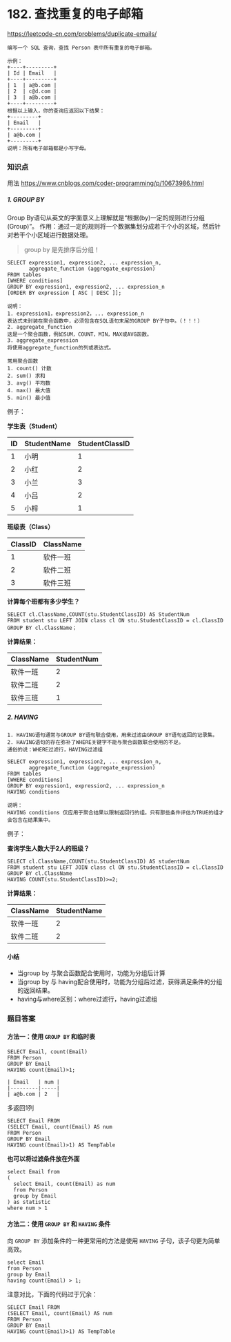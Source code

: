 # 182. 查找重复的电子邮箱

https://leetcode-cn.com/problems/duplicate-emails/ <br/>

```wiki
编写一个 SQL 查询，查找 Person 表中所有重复的电子邮箱。

示例：
+----+---------+
| Id | Email   |
+----+---------+
| 1  | a@b.com |
| 2  | c@d.com |
| 3  | a@b.com |
+----+---------+
根据以上输入，你的查询应返回以下结果：
+---------+
| Email   |
+---------+
| a@b.com |
+---------+
说明：所有电子邮箱都是小写字母。
```





### 知识点

用法 https://www.cnblogs.com/coder-programming/p/10673986.html <br/>

##### 1. GROUP BY

Group By语句从英文的字面意义上理解就是“根据(by)一定的规则进行分组(Group)”。
作用：通过一定的规则将一个数据集划分成若干个小的区域，然后针对若干个小区域进行数据处理。

> group by 是先排序后分组！

```mysql
SELECT expression1, expression2, ... expression_n, 
       aggregate_function (aggregate_expression)
FROM tables
[WHERE conditions]
GROUP BY expression1, expression2, ... expression_n
[ORDER BY expression [ ASC | DESC ]];
```

```wiki
说明：
1. expression1，expression2，... expression_n
表达式未封装在聚合函数中，必须包含在SQL语句末尾的GROUP BY子句中。（！！！）
2. aggregate_function
这是一个聚合函数，例如SUM，COUNT，MIN，MAX或AVG函数。
3. aggregate_expression
将使用aggregate_function的列或表达式。
```

```wiki
常用聚合函数
1. count() 计数
2. sum() 求和
3. avg() 平均数
4. max() 最大值
5. min() 最小值
```

例子：<br/>

**学生表（Student）**

| ID   | StudentName | StudentClassID |
| ---- | ----------- | -------------- |
| 1    | 小明        | 1              |
| 2    | 小红        | 2              |
| 3    | 小兰        | 3              |
| 4    | 小吕        | 2              |
| 5    | 小梓        | 1              |

**班级表（Class）**

| ClassID | ClassName |
| ------- | --------- |
| 1       | 软件一班  |
| 2       | 软件二班  |
| 3       | 软件三班  |

**计算每个班都有多少学生？**<br>

```mysql
SELECT cl.ClassName,COUNT(stu.StudentClassID) AS StudentNum
FROM student stu LEFT JOIN class cl ON stu.StudentClassID = cl.ClassID
GROUP BY cl.ClassName；
```

**计算结果：** <br>

| ClassName | StudentNum |
| --------- | :--------- |
| 软件一班  | 2          |
| 软件二班  | 2          |
| 软件三班  | 1          |



##### 2. HAVING

```wiki
1. HAVING语句通常与GROUP BY语句联合使用，用来过滤由GROUP BY语句返回的记录集。
2. HAVING语句的存在弥补了WHERE关键字不能与聚合函数联合使用的不足。
通俗的说：WHERE过滤行，HAVING过滤组
```

```mysql
SELECT expression1, expression2, ... expression_n, 
       aggregate_function (aggregate_expression)
FROM tables
[WHERE conditions]
GROUP BY expression1, expression2, ... expression_n
HAVING conditions
```

```wiki
说明：
HAVING conditions 仅应用于聚合结果以限制返回行的组。只有那些条件评估为TRUE的组才会包含在结果集中。
```

例子：<br/>

**查询学生人数大于2人的班级？** <br/>

```mysql
SELECT cl.ClassName,COUNT(stu.StudentClassID) AS studentNum
FROM student stu LEFT JOIN class cl ON stu.StudentClassID = cl.ClassID
GROUP BY cl.ClassName
HAVING COUNT(stu.StudentClassID)>=2;
```

**计算结果：**

| ClassName | StudentName |
| --------- | ----------- |
| 软件一班  | 2           |
| 软件二班  | 2           |

#### 小结

- 当group by 与聚合函数配合使用时，功能为分组后计算
- 当group by 与 having配合使用时，功能为分组后过滤，获得满足条件的分组的返回结果。
- having与where区别：where过滤行，having过滤组



### 题目答案

#### 方法一：使用 `GROUP BY` 和临时表

```mysql
SELECT Email, count(Email) 
FROM Person
GROUP BY Email
HAVING count(Email)>1;
```

```wiki
| Email   | num |
|---------|-----|
| a@b.com | 2   |
```

多返回1列 <br/>

```mysql
SELECT Email FROM
(SELECT Email, count(Email) AS num
FROM Person
GROUP BY Email
HAVING count(Email)>1) AS TempTable
```

**也可以将过滤条件放在外面** <br/>

```mysql
select Email from
(
  select Email, count(Email) as num
  from Person
  group by Email
) as statistic
where num > 1
```

#### 方法二：使用 `GROUP BY` 和 `HAVING` 条件

向 `GROUP BY` 添加条件的一种更常用的方法是使用 `HAVING` 子句，该子句更为简单高效。<br/>

```mysql
select Email
from Person
group by Email
having count(Email) > 1;
```

注意对比，下面的代码过于冗余：<br/>

```mysql
SELECT Email FROM
(SELECT Email, count(Email) AS num
FROM Person
GROUP BY Email
HAVING count(Email)>1) AS TempTable
```

